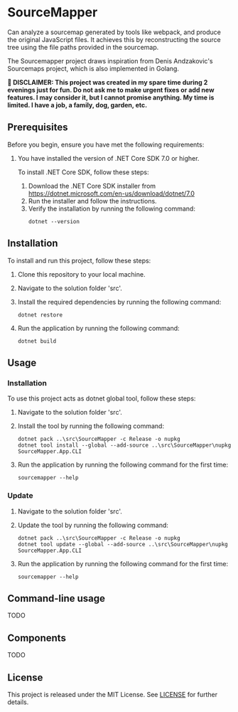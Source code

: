 # SourceMapper 
Can analyze a sourcemap generated by tools like webpack, and produce the original JavaScript files. It achieves this by reconstructing the source tree using the file paths provided in the sourcemap.

The Sourcemapper project draws inspiration from Denis Andzakovic's Sourcemaps project, which is also implemented in Golang.

**🛑 DISCLAIMER: This project was created in my spare time during 2 evenings just for fun. Do not ask me to make urgent
fixes or add new features. I may consider it, but I cannot promise anything. My time is limited. I have a job, a family,
dog, garden, etc.**

## Prerequisites

Before you begin, ensure you have met the following requirements:

1. You have installed the version of .NET Core SDK 7.0 or higher.

   To install .NET Core SDK, follow these steps:
    1. Download the .NET Core SDK installer from https://dotnet.microsoft.com/en-us/download/dotnet/7.0
    2. Run the installer and follow the instructions.
    3. Verify the installation by running the following command:
        ```
        dotnet --version
        ```

## Installation

To install and run this project, follow these steps:

1. Clone this repository to your local machine.
2. Navigate to the solution folder 'src'.
3. Install the required dependencies by running the following command:

    ```
    dotnet restore
    ```

4. Run the application by running the following command:

    ```
    dotnet build
    ```

## Usage

### Installation

To use this project acts as dotnet global tool, follow these steps:

1. Navigate to the solution folder 'src'.
2. Install the tool by running the following command:

    ```
    dotnet pack ..\src\SourceMapper -c Release -o nupkg
    dotnet tool install --global --add-source ..\src\SourceMapper\nupkg SourceMapper.App.CLI
    ```

3. Run the application by running the following command for the first time:

    ```
    sourcemapper --help
    ```

### Update

1. Navigate to the solution folder 'src'.
2. Update the tool by running the following command:

    ```
    dotnet pack ..\src\SourceMapper -c Release -o nupkg
    dotnet tool update --global --add-source ..\src\SourceMapper\nupkg SourceMapper.App.CLI
    ```

3. Run the application by running the following command for the first time:

    ```
    sourcemapper --help
    ```

## Command-line usage

TODO

## Components

TODO

## License

This project is released under the MIT License.
See [LICENSE](https://github.com/zemacik/SourceMapper/blob/main/LICENSE) for further details.

